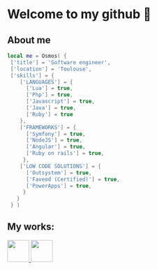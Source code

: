# Welcome to my github 👋

## About me
 ```lua
 local me = Osmos( {
  ['title'] = 'Software engineer',
  ['location'] = 'Toulouse',
  ['skills'] = {
     ['LANGUAGES'] = {
       ['Lua'] = true,
       ['Php'] = true,
       ['Javascript'] = true,
       ['Java'] = true,
       ['Ruby'] = true
     },
     ['FRAMEWORKS'] = {
       ['Symfony'] = true,
       ['NodeJS'] = true,
       ['Angular'] = true,
       ['Ruby on rails'] = true,
      },
     ['LOW CODE SOLUTIONS'] = {
       ['Outsystem'] = true,
       ['Faveod (Certified)'] = true,
       ['PowerApps'] = true,
      }
    }
  } )
```

## My works:
<a href="https://steamcommunity.com/id/ThePsyca/myworkshopfiles/" > 
 <img width="50" height="50" src="https://upload.wikimedia.org/wikipedia/commons/thumb/8/83/Steam_icon_logo.svg/1024px-Steam_icon_logo.svg.png" />
</a>
<a href="https://github.com/Osmos-l?tab=repositories">
  <img width="50" height="50" src="https://upload.wikimedia.org/wikipedia/commons/thumb/9/91/Octicons-mark-github.svg/220px-Octicons-mark-github.svg.png" />
 </a>
